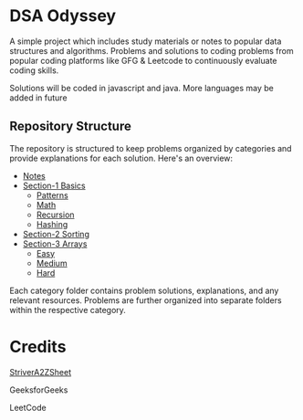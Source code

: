 # DSA Odyssey

A simple project which includes study materials or notes to popular data structures and algorithms.
Problems and solutions to coding problems from popular coding platforms like GFG &amp; Leetcode to continuously evaluate coding skills.

Solutions will be coded in javascript and java. More languages may be added in future

## Repository Structure

The repository is structured to keep problems organized by categories and provide explanations for each solution. Here's an overview:

- [Notes](./Notes/)
- [Section-1 Basics](./Section1%20-%20Basics/)
  - [Patterns](./Section1%20-%20Basics/Patterns/)
  - [Math](./Section1%20-%20Basics/Math/)
  - [Recursion](./Section1%20-%20Basics/Recursion/)
  - [Hashing](./Section1%20-%20Basics/Hashing/)
- [Section-2 Sorting](./Section2%20-%20Sorting/)
- [Section-3 Arrays](./Section3%20-%20Arrays/)
  - [Easy](./Section3%20-%20Arrays/Easy/)
  - [Medium](./Section3%20-%20Arrays/Medium/)
  - [Hard](./Section3%20-%20Arrays//Hard/)

Each category folder contains problem solutions, explanations, and any relevant resources. Problems are further organized into separate folders within the respective category.

# Credits

[StriverA2ZSheet](https://takeuforward.org/strivers-a2z-dsa-course/strivers-a2z-dsa-course-sheet-2)

GeeksforGeeks

LeetCode

